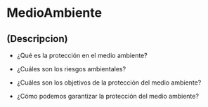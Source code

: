 # MedioAmbiente
## (Descripcion)
- ¿Qué es la protección en el medio ambiente?

- ¿Cuáles son los riesgos ambientales?

- ¿Cuáles son los objetivos de la protección del medio ambiente?

- ¿Cómo podemos garantizar la protección del medio ambiente?
